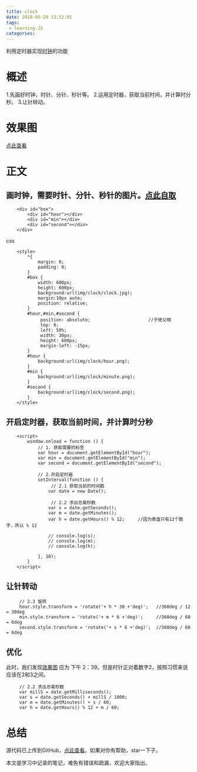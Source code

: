 ```yaml
---
title: clock
date: 2018-05-29 13:52:01
tags: 
 - learning-JS
categories:
---
```


利用定时器实现[时钟](https://yuanyanmin.github.io/Code/%E6%97%B6%E9%92%9F%E6%A1%88%E4%BE%8B.html)的功能

# 概述

1.先画好时钟，时针、分针、秒针等。
2.运用定时器，获取当前时间，并计算时分秒。
3.让针转动。

<!--more-->

# 效果图

[点此查看](https://yuanyanmin.github.io/Code/%E6%97%B6%E9%92%9F%E6%A1%88%E4%BE%8B.html)

# 正文

## 画时钟，需要时针、分针、秒针的图片。[点此自取](https://github.com/yuanyanmin/Code/tree/gh-pages/img/clock)

```
    <div id="box">
        <div id="hour"></div>
        <div id="min"></div>
        <div id="second"></div>
    </div>
```

css

```
    <style>
        *{
            margin: 0;
            padding: 0;
        }
        #box {
            width: 600px;
            height: 600px;
            background:url(img/clock/clock.jpg);
            margin:10px auto;
            position: relative;
        }
        #hour,#min,#second {
             position: absolute;                      //子绝父相
             top: 0;
             left: 50%;
             width: 30px;
             height: 600px;
             margin-left: -15px;
        }
        #hour {
            background:url(img/clock/hour.png);
        }
        #min {
            background:url(img/clock/minute.png);
        }
        #second {
            background:url(img/clock/second.png);
        }
    </style>
```


## 开启定时器，获取当前时间，并计算时分秒

```
    <script>
        window.onload = function () {
            // 1. 获取需要的标签
            var hour = document.getElementById("hour");
            var min = document.getElementById("min");
            var second = document.getElementById("second");

            // 2.开启定时器
            setInterval(function () {
                 // 2.1 获取当前的时间戳
                var date = new Date();

                 // 2.2 求出总毫秒数
                var s = date.getSeconds();
                var m = date.getMinutes();
                var h = date.getHours() % 12;     //因为表盘只有12个数字，所以 % 12

                // console.log(s);
                // console.log(m);
                // console.log(h);

            }, 10);
        }
    </script>
```


## 让针转动

```
     // 2.3 旋转
     hour.style.transform = 'rotate('+ h * 30 +'deg)';   //360deg / 12 = 30deg
     min.style.transform = 'rotate('+ m * 6 +'deg)';     //360deg / 60 = 6deg
     second.style.transform = 'rotate('+ s * 6 +'deg)';  //360deg / 60 = 6deg
```

## 优化

此时，我们发现[效果图](/photo/clock/clock.png)
应为 下午 2：39。但是时针正对着数字2，按照习惯来说应该在2和3之间。

```
     // 2.2 求出总毫秒数
     var millS = date.getMilliseconds();
     var s = date.getSeconds() + millS / 1000;
     var m = date.getMinutes() + s / 60;
     var h = date.getHours() % 12 + m / 60;
```


# 总结

源代码已上传到GitHub，[点此查看](https://github.com/yuanyanmin/Code/blob/gh-pages/%E6%97%B6%E9%92%9F%E6%A1%88%E4%BE%8B.html)。如果对你有帮助，star一下子。

本文是学习中记录的笔记，难免有错误和疏漏，欢迎大家指出。